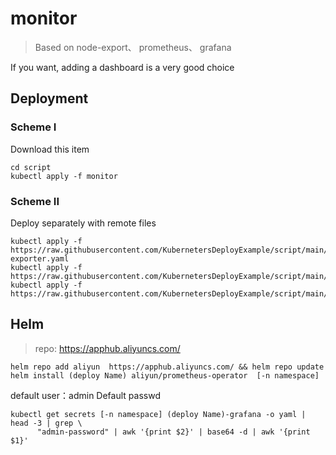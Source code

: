 # monitor

> Based on  node-export、 prometheus、 grafana

If you want, adding a dashboard is a very good choice

## Deployment

### Scheme I

Download this item

```shell
cd script 
kubectl apply -f monitor
```

### Scheme II

Deploy separately with remote files

```shell
kubectl apply -f https://raw.githubusercontent.com/KubernetersDeployExample/script/main/monitor/node-exporter.yaml
kubectl apply -f https://raw.githubusercontent.com/KubernetersDeployExample/script/main/monitor/prometheus.yaml
kubectl apply -f https://raw.githubusercontent.com/KubernetersDeployExample/script/main/monitor/grafana.yaml
```

## Helm

> repo: https://apphub.aliyuncs.com/

```shell
helm repo add aliyun  https://apphub.aliyuncs.com/ && helm repo update 
helm install (deploy Name) aliyun/prometheus-operator  [-n namespace]
```

default user：admin Default passwd

```shell
kubectl get secrets [-n namespace] (deploy Name)-grafana -o yaml |  head -3 | grep \
      "admin-password" | awk '{print $2}' | base64 -d | awk '{print $1}'
```

